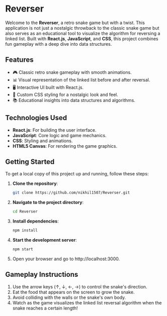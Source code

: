 # Reverser

Welcome to the **Reverser**, a retro snake game but with a twist. This application is not just a nostalgic throwback to the classic snake game but also serves as an educational tool to visualize the algorithm for reversing a linked list. Built with **React.js**, **JavaScript**, and **CSS**, this project combines fun gameplay with a deep dive into data structures.

## Features

- 🎮 Classic retro snake gameplay with smooth animations.
- 📊 Visual representation of the linked list before and after reversal.
- 🖥️ Interactive UI built with React.js.
- 🎨 Custom CSS styling for a nostalgic look and feel.
- 📚 Educational insights into data structures and algorithms.

## Technologies Used

- **React.js**: For building the user interface.
- **JavaScript**: Core logic and game mechanics.
- **CSS**: Styling and animations.
- **HTML5 Canvas**: For rendering the game graphics.

## Getting Started

To get a local copy of this project up and running, follow these steps:

1. **Clone the repository**:
   ```bash
   git clone https://github.com/nikhil1507/Reverser.git
2. **Navigate to the project directory**:
   ```bash
   cd Reverser
3. **Install dependencies**:
    ```bash
    npm install
4. **Start the development server**:
    ```bash
    npm start
5. Open your browser and go to http://localhost:3000.

## Gameplay Instructions
1. Use the arrow keys (↑, ↓, ←, →) to control the snake's direction.
2. Eat the food that appears on the screen to grow the snake.
3. Avoid colliding with the walls or the snake's own body.
4. Watch as the game visualizes the linked list reversal algorithm when the snake reaches a certain length!
